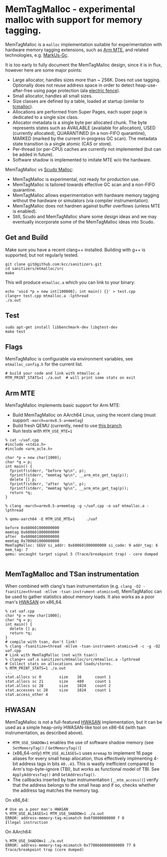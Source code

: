 # MemTagMalloc - experimental malloc with support for memory tagging.

MemTagMalloc is a `malloc` implementation suitable for experimentation
with hardware memory tagging extensions, such as
[Arm MTE](https://community.arm.com/developer/ip-products/processors/b/processors-ip-blog/posts/enhancing-memory-safety),
and related technologies, e.g.
[MarkUs-Gc](https://github.com/kcc/sanitizers/blob/master/hwaddress-sanitizer/MarkUs-GC.md).

It is too early to fully document the MemTagMalloc design, since it is in flux,
however here are some major points:
* Large allocator, handles sizes more than ~ 256K. Does not use tagging.
  Optionally does not reuse address space
  in order to detect heap-use-after-free using page protection
  (ala [electric fence](https://linux.die.net/man/3/efence)).
* Small allocator, handles all small sizes.
* Size classes are defined by a table, loaded at startup
(similar to [tcmalloc](https://github.com/google/tcmalloc)).
* Allocations are performed from Super Pages, each super page is
dedicated to a single size class.
* Allocator metadata is a single byte per allocated chunk. The byte represents
  states such as AVAILABLE (available for allocation),
  USED (currently allocated), QUARANTINED (in a non-FIFO quarantine),
  MARKED (marked by the current in-progress GC scan). The metadata state
  transition is a single atomic (CAS or store).
* Per-thread (or per-CPU) caches are currently not implemented (but can be
  added in future).
* Software shadow is implemented to imitate MTE w/o the hardware.

MemTagMalloc vs
[Scudo Malloc](https://llvm.org/docs/ScudoHardenedAllocator.html):
* MemTagMalloc is experimental, not ready for production use.
* MemTagMalloc is tailored towards effective GC scan and a non-FIFO quarantine.
* MemTagMalloc allows experimentation with hardware memory tagging without
the hardware or simulators (via compiler instrumentation).
* MemTagMalloc does not hardnen against buffer overflows (unless MTE is enabled).
* Still, Scudo and MemTagMalloc share some design ideas and we may eventually
incorporate some of the MemTagMalloc ideas into Scudo.

## Get and Build
Make sure you have a recent clang++ installed.
Building with g++ is supported, but not regularly tested.
```
git clone git@github.com:kcc/sanitizers.git
cd sanitizers/mtmalloc/src
make
```

This will produce `mtmalloc.a` which you can link to your binary:

```
echo 'void *p = new int[100000]; int main() {}' > test.cpp
clang++ test.cpp mtmalloc.a -lpthread
./a.out
```


## Test
```
sudo apt-get install libbenchmark-dev libgtest-dev
make test

```

## Flags
MemTagMalloc is configurable via environment variables, see `mtmalloc_config.h` for the current list.

```
# build your code and link with mtmalloc.a
MTM_PRINT_STATS=1 ./a.out  # will print some stats on exit
```

## Arm MTE
MemTagMalloc implements basic support for Arm MTE:
* Build MemTagMalloc on AArch64 Linux, using the recent clang (must support
  `-march=armv8.5-a+memtag`)
* Build fresh QEMU (currently, need to use
  [this branch](https://github.com/rth7680/qemu/tree/tgt-arm-mte-user)
* Run tests with `MTM_USE_MTE=1`

```
% cat ~/uaf.cpp
#include <stdio.h>
#include <arm_acle.h>

char *p = new char[1000];
char *q = p;
int main() {
  fprintf(stderr, "before %p\n", p);
  fprintf(stderr, "memtag %p\n", __arm_mte_get_tag(p));
  delete [] p;
  fprintf(stderr, "after  %p\n", p);
  fprintf(stderr, "memtag %p\n", __arm_mte_get_tag(p));
  return *q;
}

% clang -march=armv8.5-a+memtag -g ~/uaf.cpp -o uaf mtmalloc.a -lpthread

% qemu-aarch64 -E MTM_USE_MTE=1     ./uaf

before 0x600601000000000
memtag 0x600601000000000
after  0x600601000000000
memtag 0x700601000000000
MemTagMalloc: SEGV si_addr: 0x600601000000000 si_code: 9 addr_tag: 6 mem_tag: 7
qemu: uncaught target signal 5 (Trace/breakpoint trap) - core dumped


```


## MemTagMalloc and TSan instrumentation
When combined with clang's tsan instrumentation (e.g. `clang -O2 -fsanitize=thread -mllvm -tsan-instrument-atomics=0`), 
MemTagMalloc can be used to gather statistics about memory loads.
It also works as a poor man's [HWASAN](https://clang.llvm.org/docs/HardwareAssistedAddressSanitizerDesign.html) on x86_64. 

```
% cat uaf.cpp
char *p = new char[1000];
char *q = p;
int main() {
  delete [] p;
  return *q;
}
# compile with tsan, don't link!
% clang -fsanitize=thread -mllvm -tsan-instrument-atomics=0 -c -g -O2 uaf.cpp
# Link with MemTagMalloc (not with tsan!)
% clang++ uaf.o sanitizers/mtmalloc/src/mtmalloc.a -lpthread
# Collect stats on allocations and loads/stores.
% MTM_PRINT_STATS=1 ./a.out
...
stat.allocs sc 0        size    16      count 1
stat.allocs sc 21       size    480     count 1
stat.allocs sc 28       size    1024    count 2
stat.accesses sc 28     size    1024    count 1
stat.access_other 4
```

## HWASAN
MemTagMalloc is not a full-featured [HWASAN](https://clang.llvm.org/docs/HardwareAssistedAddressSanitizerDesign.html) implementation,
but it can be used as a simple heap-only HWASAN-like tool on x86-64 (with tsan instrumentation, as described above). 
* `MTM_USE_SHADOW=1` enables the use of software shadow memory (see `SetMemoryTag()` / `GetMemoryTag()`)
* (x86_64-only) `MTM_USE_ALIASES=1` uses `mremap` to implement 16 page aliases for every small heap allocation, thus effectively implmenting 4-bit address tags in bits `40..43`. This is wastly inefficient compared to Arm's top-byte-ignore (TBI), but works as functional model of TBI. See `ApplyAddressTag()` and `GetAddressTag()`. 
* The callbacks inserted by tsan instrumentation (`__mtm_access()`) verify that the address belongs to the small heap and if so, checks whether the address tag matches the memory tag.

On x86_64:
```
# Use as a poor man's HWASAN
% MTM_USE_ALIASES=1 MTM_USE_SHADOW=1 ./a.out
ERROR: address-memory-tag-mismatch 0x6f8000080000 f 0
Illegal instruction
```

On AArch64:

```
% MTM_USE_SHADOW=1 ./a.out
ERROR: address-memory-tag-mismatch 0x7700608000080000 77 8
Trace/breakpoint trap (core dumped)

```

